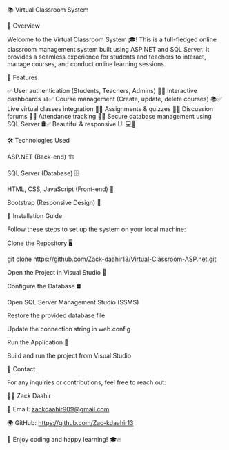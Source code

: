 📚 Virtual Classroom System

🌟 Overview

Welcome to the Virtual Classroom System 🎓! This is a full-fledged online classroom management system built using ASP.NET and SQL Server. It provides a seamless experience for students and teachers to interact, manage courses, and conduct online learning sessions.

🚀 Features

✅ User authentication (Students, Teachers, Admins) 
🔐✅ Interactive dashboards 
📊✅ Course management (Create, update, delete courses) 
📚✅ Live virtual classes integration 
🎥✅ Assignments & quizzes
📜✅ Discussion forums 
💬✅ Attendance tracking 
📅✅ Secure database management using SQL Server 
🛢️✅ Beautiful & responsive UI 💻📱

🛠️ Technologies Used

ASP.NET (Back-end) 🏗️

SQL Server (Database) 🗄️

HTML, CSS, JavaScript (Front-end) 🎨

Bootstrap (Responsive Design) 📱

📂 Installation Guide

Follow these steps to set up the system on your local machine:

Clone the Repository 🖥️

 git clone https://github.com/Zack-daahir13/Virtual-Classroom-ASP.net.git

Open the Project in Visual Studio 🎯

Configure the Database 🛢️

Open SQL Server Management Studio (SSMS)

Restore the provided database file

Update the connection string in web.config

Run the Application 🚀

Build and run the project from Visual Studio

📩 Contact

For any inquiries or contributions, feel free to reach out:

👨‍💻 Zack Daahir

📧 Email: zackdaahir909@gmail.com

🌍 GitHub: https://github.com/Zac-kdaahir13

🚀 Enjoy coding and happy learning! 🎓🔥

